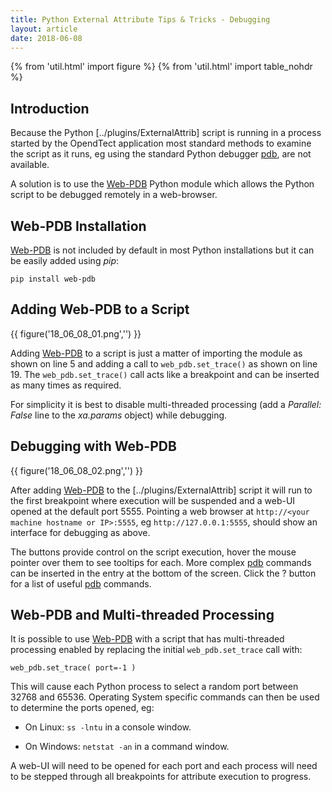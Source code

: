 ```yaml
---
title: Python External Attribute Tips & Tricks - Debugging 
layout: article 
date: 2018-06-08
---
```


{% from 'util.html' import figure %}
{% from 'util.html' import table_nohdr %}

## Introduction
Because the Python [../plugins/ExternalAttrib] script is running in a process started by the OpendTect application most standard methods to examine the script as it runs, eg using the standard Python debugger [pdb](https://docs.python.org/3/library/pdb.html), are not available.

A solution is to use the [Web-PDB](https://github.com/romanvm/python-web-pdb) Python module which allows the Python script to be debugged remotely in a web-browser.

## Web-PDB Installation

[Web-PDB](https://github.com/romanvm/python-web-pdb) is not included by default in most Python installations but it can be easily added using *pip*:

`pip install web-pdb`

## Adding Web-PDB to a Script
{{ figure('18_06_08_01.png','') }}

Adding [Web-PDB](https://github.com/romanvm/python-web-pdb) to a script is just a matter of importing the module as shown on line 5 and adding a call to  `web_pdb.set_trace()` as shown on line 19. The `web_pdb.set_trace()` call acts like a breakpoint and can be inserted as many times as required.

For simplicity it is best to disable multi-threaded processing (add a *Parallel: False* line to the *xa.params* object) while debugging. 

## Debugging with Web-PDB
{{ figure('18_06_08_02.png','') }}

After adding [Web-PDB](https://github.com/romanvm/python-web-pdb) to the [../plugins/ExternalAttrib] script it will run to the first breakpoint where execution will be suspended and a web-UI opened at the default port 5555. Pointing a web browser at `http://<your  machine hostname or IP>:5555`, eg `http://127.0.0.1:5555`, should show an interface for debugging as above. 

The buttons provide control on the script execution, hover the mouse pointer over them to see tooltips for each. More complex [pdb](https://docs.python.org/3/library/pdb.html) commands can be inserted in the entry at the bottom of the screen. Click the ? button for a list of useful [pdb](https://docs.python.org/3/library/pdb.html) commands.

## Web-PDB and Multi-threaded Processing

It is possible to use [Web-PDB](https://github.com/romanvm/python-web-pdb) with a script that has multi-threaded processing enabled by replacing the initial `web_pdb.set_trace` call with:

`web_pdb.set_trace( port=-1 )`

This will cause each Python process to select a random port between 32768 and 65536. Operating System specific commands can then be used to determine the ports opened, eg:

-  On Linux: `ss -lntu` in a console window.

-  On Windows: `netstat -an` in a command window.

A web-UI will need to be opened for each port and each process will need to be stepped through all breakpoints for attribute execution to progress.
